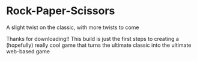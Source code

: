 # Rock-Paper-Scissors
A slight twist on the classic, with more twists to come

Thanks for downloading!!
This build is just the first steps to creating a (hopefully) really cool game that turns the ultimate classic into the ultimate web-based game
